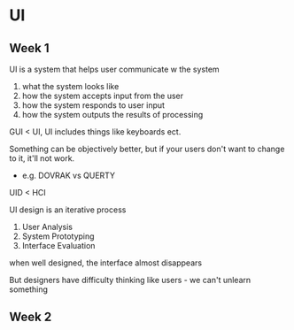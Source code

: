 # UI

## Week 1

UI is a system that helps user communicate w the system

1. what the system looks like  
2. how the system accepts input from the user
3. how the system responds to user input
4. how the system outputs the results of processing

GUI < UI, UI includes things like keyboards ect.

Something can be objectively better, but if your users don't want to change to it, it'll not work.

- e.g. DOVRAK vs QUERTY

UID < HCI

UI design is an iterative process

1. User Analysis
2. System Prototyping
3. Interface Evaluation

when well designed, the interface almost disappears

But designers have difficulty thinking like users - we can't unlearn something

## Week 2